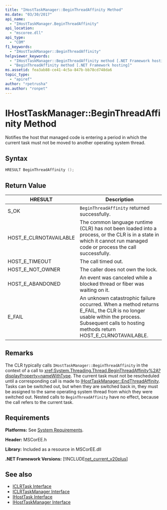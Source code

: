 ```yaml
---
title: "IHostTaskManager::BeginThreadAffinity Method"
ms.date: "03/30/2017"
api_name: 
  - "IHostTaskManager.BeginThreadAffinity"
api_location: 
  - "mscoree.dll"
api_type: 
  - "COM"
f1_keywords: 
  - "IHostTaskManager::BeginThreadAffinity"
helpviewer_keywords: 
  - "IHostTaskManager::BeginThreadAffinity method [.NET Framework hosting]"
  - "BeginThreadAffinity method [.NET Framework hosting]"
ms.assetid: fea3ab88-ce41-4c5a-847b-bb78cd748da6
topic_type: 
  - "apiref"
author: "rpetrusha"
ms.author: "ronpet"
---
```

# IHostTaskManager::BeginThreadAffinity Method
Notifies the host that managed code is entering a period in which the current task must not be moved to another operating system thread.  
  
## Syntax  
  
```cpp  
HRESULT BeginThreadAffinity ();  
```  
  
## Return Value  
  
|HRESULT|Description|  
|-------------|-----------------|  
|S_OK|`BeginThreadAffinity` returned successfully.|  
|HOST_E_CLRNOTAVAILABLE|The common language runtime (CLR) has not been loaded into a process, or the CLR is in a state in which it cannot run managed code or process the call successfully.|  
|HOST_E_TIMEOUT|The call timed out.|  
|HOST_E_NOT_OWNER|The caller does not own the lock.|  
|HOST_E_ABANDONED|An event was canceled while a blocked thread or fiber was waiting on it.|  
|E_FAIL|An unknown catastrophic failure occurred. When a method returns E_FAIL, the CLR is no longer usable within the process. Subsequent calls to hosting methods return HOST_E_CLRNOTAVAILABLE.|  
  
## Remarks  
 The CLR typically calls `IHostTaskManager::BeginThreadAffinity` in the context of a call to <xref:System.Threading.Thread.BeginThreadAffinity%2A?displayProperty=nameWithType>. The current task must not be rescheduled until a corresponding call is made to [IHostTaskManager::EndThreadAffinity](../../../../docs/framework/unmanaged-api/hosting/ihosttaskmanager-endthreadaffinity-method.md). Tasks can be switched out, but when they are switched back in, they must be assigned to the same operating system thread from which they were switched out. Nested calls to `BeginThreadAffinity` have no effect, because the call refers to the current task.  
  
## Requirements  
 **Platforms:** See [System Requirements](../../../../docs/framework/get-started/system-requirements.md).  
  
 **Header:** MSCorEE.h  
  
 **Library:** Included as a resource in MSCorEE.dll  
  
 **.NET Framework Versions:** [!INCLUDE[net_current_v20plus](../../../../includes/net-current-v20plus-md.md)]  
  
## See also

- [ICLRTask Interface](../../../../docs/framework/unmanaged-api/hosting/iclrtask-interface.md)
- [ICLRTaskManager Interface](../../../../docs/framework/unmanaged-api/hosting/iclrtaskmanager-interface.md)
- [IHostTask Interface](../../../../docs/framework/unmanaged-api/hosting/ihosttask-interface.md)
- [IHostTaskManager Interface](../../../../docs/framework/unmanaged-api/hosting/ihosttaskmanager-interface.md)
